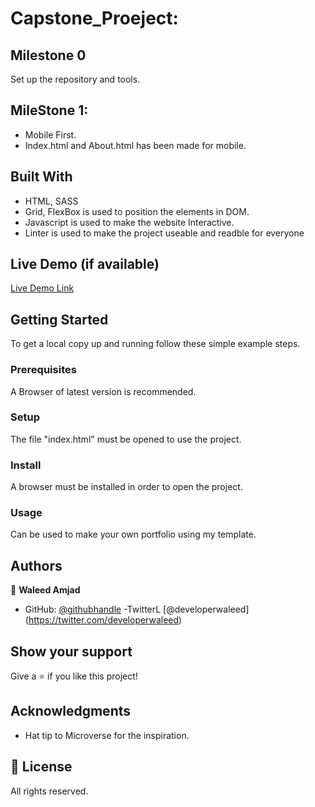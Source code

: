# Capstone_Proeject: 

## Milestone 0
Set up the repository and tools.


## MileStone 1:
- Mobile First.
- Index.html and About.html has been made for mobile.

## Built With

- HTML, SASS
- Grid, FlexBox is used to position the elements in DOM.
- Javascript is used to make the website Interactive.
- Linter is used to make the project useable and readble for everyone

## Live Demo (if available)

[Live Demo Link](https://caasperr.github.io/Book-Store/)



## Getting Started

To get a local copy up and running follow these simple example steps.

### Prerequisites
A Browser of latest version is recommended.

### Setup
The file "index.html" must be opened to use the project.

### Install
A browser must be installed in order to open the project.

### Usage
Can be used to make your own portfolio using my template.

## Authors

👤 **Waleed Amjad**

- GitHub: [@githubhandle](https://github.com/caasperr)
-TwitterL [@developerwaleed] (https://twitter.com/developerwaleed)

## Show your support

Give a ⭐️ if you like this project!

## Acknowledgments

- Hat tip to Microverse for the inspiration.


## 📝 License

All rights reserved.
